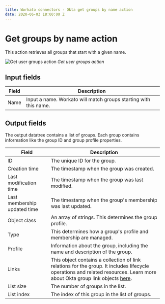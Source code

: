 ```yaml
---
title: Workato connectors - Okta get groups by name action
date: 2020-06-03 18:00:00 Z
---
```


# Get groups by name action
This action retrieves all groups that start with a given name.

![Get user groups action](~@img/connectors/okta/get-group.png)
*Get user groups action*

## Input fields
| Field | Description |
| ----- | ----------- |
| Name  | Input a name. Workato will match groups starting with this name. |

## Output fields
The output datatree contains a list of groups. Each group contains information like the group ID and group profile properties.

| Field                 | Description |
| --------------------- | ----------- |
| ID                    | The unique ID for the group. |
| Creation time         | The timestamp when the group was created. |
| Last modification time | The timestamp when the group was last modified. |
| Last membership updated time | The timestamp when the group's membership was last updated. |
| Object class          | An array of strings. This determines the group profile. |
| Type                  | This determines how a group's profile and membership are managed. |
| Profile               | Information about the group, including the name and description of the group. |
| Links                 | This object contains a collection of link relations for the group. It includes lifecycle operations and related resources. Learn more about Okta group link objects [here](https://developer.okta.com/docs/reference/api/groups/#links-object). |
| List size             | The number of groups in the list. |
| List index            | The index of this group in the list of groups. |